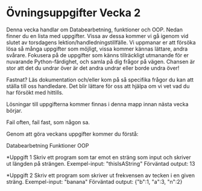 # Övningsuppgifter Vecka 2
Denna vecka handlar om Databearbetning, funktioner och OOP. Nedan finner du en lista med uppgifter. Vissa av dessa kommer vi gå igenom vid slutet av torsdagens lektion/handledningstillfälle. Vi uppmanar er att försöka lösa så många uppgifter som möjligt, vissa kommer kännas lättare, andra svårare. Fokusera på de uppgifter som känns tillräckligt utmanande för er nuvarande Python-färdighet, och samla på dig frågor på vägen. Chansen är stor att det du undrar över är det andra undrar eller borde undra över!

Fastnat? Läs dokumentation och/eller kom på så specifika frågor du kan att ställa till oss handledare. Det blir lättare för oss att hjälpa om vi vet vad du har försökt med hittills.

Lösningar till uppgifterna kommer finnas i denna mapp innan nästa vecka börjar.

Fail often, fail fast, som någon sa.

Genom att göra veckans uppgifter kommer du förstå:

Databearbetning
Funktioner
OOP

*Uppgift 1
Skriv ett program som tar emot en sträng som input och skriver ut längden på strängen. Exempel-input: "thisIsAString" Förväntad output: 13

*Uppgift 2
Skriv ett program som skriver ut frekvensen av tecken i en given sträng. Exempel-input: "banana" Förväntad output: {"b":1, "a":3, "n":2}
